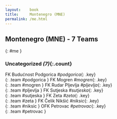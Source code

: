 ```yaml
---
layout:    book
title:     Montenegro (MNE)
permalink: /me.html
---
```


## Montenegro (MNE) - 7 Teams
{: #me }





### Uncategorized _(7)_{:.count}

FK Budućnost Podgorica  _#podgorica_{: .key} <br>
{: .team #podgorica }
FK Mogren  _#mogren_{: .key} <br>
{: .team #mogren }
FK Rudar Pljevlja  _#pljevlja_{: .key} <br>
{: .team #pljevlja }
FK Sutjeska  _#sutjeska_{: .key} <br>
{: .team #sutjeska }
FK Zeta  _#zeta_{: .key} <br>
{: .team #zeta }
FK Čelik Nikšić  _#niksic_{: .key} <br>
{: .team #niksic }
OFK Petrovac  _#petrovac_{: .key} <br>
{: .team #petrovac }


 
